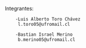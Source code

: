 Integrantes:
        
        -Luis Alberto Toro Chávez 
         l.toro05@ufromail.cl

        -Bastian Israel Merino
         b.merino05@ufromail.cl

